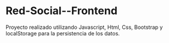 # Red-Social--Frontend
Proyecto realizado utilizando Javascript, Html, Css, Bootstrap y localStorage para la persistencia de los datos.
